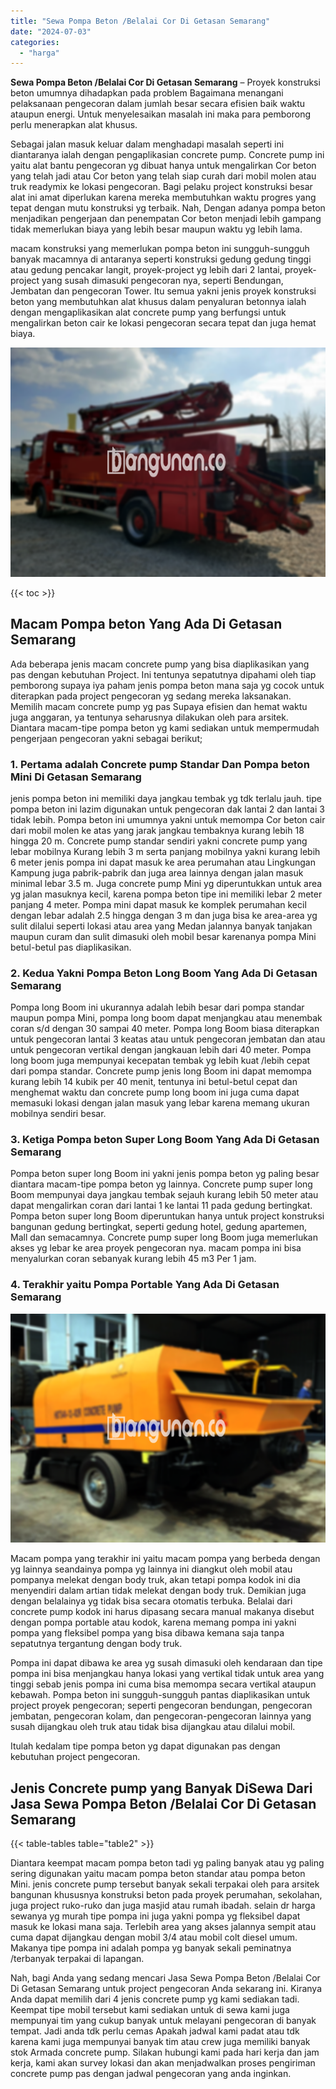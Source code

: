 ```yaml
---
title: "Sewa Pompa Beton /Belalai Cor Di Getasan Semarang"
date: "2024-07-03"
categories: 
  - "harga"
---
```


**Sewa Pompa Beton /Belalai Cor Di Getasan Semarang** – Proyek konstruksi beton umumnya dihadapkan pada problem Bagaimana menangani pelaksanaan pengecoran dalam jumlah besar secara efisien baik waktu ataupun energi. Untuk menyelesaikan masalah ini maka para pemborong perlu menerapkan alat khusus.

Sebagai jalan masuk keluar dalam menghadapi masalah seperti ini diantaranya ialah dengan pengaplikasian concrete pump. Concrete pump ini yaitu alat bantu pengecoran yg dibuat hanya untuk mengalirkan Cor beton yang telah jadi atau Cor beton yang telah siap curah dari mobil molen atau truk readymix ke lokasi pengecoran. Bagi pelaku project konstruksi besar alat ini amat diperlukan karena mereka membutuhkan waktu progres yang tepat dengan mutu konstruksi yg terbaik. Nah, Dengan adanya pompa beton menjadikan pengerjaan dan penempatan Cor beton menjadi lebih gampang tidak memerlukan biaya yang lebih besar maupun waktu yg lebih lama.

macam konstruksi yang memerlukan pompa beton ini sungguh-sungguh banyak macamnya di antaranya seperti konstruksi gedung gedung tinggi atau gedung pencakar langit, proyek-project yg lebih dari 2 lantai, proyek-project yang susah dimasuki pengecoran nya, seperti Bendungan, Jembatan dan pengecoran Tower. Itu semua yakni jenis proyek konstruksi beton yang membutuhkan alat khusus dalam penyaluran betonnya ialah dengan mengaplikasikan alat concrete pump yang berfungsi untuk mengalirkan beton cair ke lokasi pengecoran secara tepat dan juga hemat biaya.

![Sewa Pompa Beton /Belalai Cor Di Getasan Semarang](/images/sewa-concrete-pump-01.png)

{{< toc >}}

## Macam Pompa beton Yang Ada Di Getasan Semarang

Ada beberapa jenis macam concrete pump yang bisa diaplikasikan yang pas dengan kebutuhan Project. Ini tentunya sepatutnya dipahami oleh tiap pemborong supaya iya paham jenis pompa beton mana saja yg cocok untuk diterapkan pada project pengecoran yg sedang mereka laksanakan. Memilih macam concrete pump yg pas Supaya efisien dan hemat waktu juga anggaran, ya tentunya seharusnya dilakukan oleh para arsitek. Diantara macam-tipe pompa beton yg kami sediakan untuk mempermudah pengerjaan pengecoran yakni sebagai berikut;

### 1\. Pertama adalah Concrete pump Standar Dan Pompa beton Mini Di Getasan Semarang

jenis pompa beton ini memiliki daya jangkau tembak yg tdk terlalu jauh. tipe pompa beton ini lazim digunakan untuk pengecoran dak lantai 2 dan lantai 3 tidak lebih. Pompa beton ini umumnya yakni untuk memompa Cor beton cair dari mobil molen ke atas yang jarak jangkau tembaknya kurang lebih 18 hingga 20 m. Concrete pump standar sendiri yakni concrete pump yang lebar mobilnya Kurang lebih 3 m serta panjang mobilnya yakni kurang lebih 6 meter jenis pompa ini dapat masuk ke area perumahan atau Lingkungan Kampung juga pabrik-pabrik dan juga area lainnya dengan jalan masuk minimal lebar 3.5 m. Juga concrete pump Mini yg diperuntukkan untuk area yg jalan masuknya kecil, karena pompa beton tipe ini memiliki lebar 2 meter panjang 4 meter. Pompa mini dapat masuk ke komplek perumahan kecil dengan lebar adalah 2.5 hingga dengan 3 m dan juga bisa ke area-area yg sulit dilalui seperti lokasi atau area yang Medan jalannya banyak tanjakan maupun curam dan sulit dimasuki oleh mobil besar karenanya pompa Mini betul-betul pas diaplikasikan.

### 2\. Kedua Yakni Pompa Beton Long Boom Yang Ada Di Getasan Semarang

Pompa long Boom ini ukurannya adalah lebih besar dari pompa standar maupun pompa Mini, pompa long boom dapat menjangkau atau menembak coran s/d dengan 30 sampai 40 meter. Pompa long Boom biasa diterapkan untuk pengecoran lantai 3 keatas atau untuk pengecoran jembatan dan atau untuk pengecoran vertikal dengan jangkauan lebih dari 40 meter. Pompa long boom juga mempunyai kecepatan tembak yg lebih kuat /lebih cepat dari pompa standar. Concrete pump jenis long Boom ini dapat memompa kurang lebih 14 kubik per 40 menit, tentunya ini betul-betul cepat dan menghemat waktu dan concrete pump long boom ini juga cuma dapat memasuki lokasi dengan jalan masuk yang lebar karena memang ukuran mobilnya sendiri besar.

### 3\. Ketiga Pompa beton Super Long Boom Yang Ada Di Getasan Semarang

Pompa beton super long Boom ini yakni jenis pompa beton yg paling besar diantara macam-tipe pompa beton yg lainnya. Concrete pump super long Boom mempunyai daya jangkau tembak sejauh kurang lebih 50 meter atau dapat mengalirkan coran dari lantai 1 ke lantai 11 pada gedung bertingkat. Pompa beton super long Boom diperuntukan hanya untuk project konstruksi bangunan gedung bertingkat, seperti gedung hotel, gedung apartemen, Mall dan semacamnya. Concrete pump super long Boom juga memerlukan akses yg lebar ke area proyek pengecoran nya. macam pompa ini bisa menyalurkan coran sebanyak kurang lebih 45 m3 Per 1 jam.

### 4\. Terakhir yaitu Pompa Portable Yang Ada Di Getasan Semarang

![Sewa Pompa Beton /Belalai Cor Di Getasan Semarang](/images/sewa-concrete-pump-08.png)

Macam pompa yang terakhir ini yaitu macam pompa yang berbeda dengan yg lainnya seandainya pompa yg lainnya ini diangkut oleh mobil atau pompanya melekat dengan body truk, akan tetapi pompa kodok ini dia menyendiri dalam artian tidak melekat dengan body truk. Demikian juga dengan belalainya yg tidak bisa secara otomatis terbuka. Belalai dari concrete pump kodok ini harus dipasang secara manual makanya disebut dengan pompa portable atau kodok, karena memang pompa ini yakni pompa yang fleksibel pompa yang bisa dibawa kemana saja tanpa sepatutnya tergantung dengan body truk.

Pompa ini dapat dibawa ke area yg susah dimasuki oleh kendaraan dan tipe pompa ini bisa menjangkau hanya lokasi yang vertikal tidak untuk area yang tinggi sebab jenis pompa ini cuma bisa memompa secara vertikal ataupun kebawah. Pompa beton ini sungguh-sungguh pantas diaplikasikan untuk project proyek pengecoran; seperti pengecoran bendungan, pengecoran jembatan, pengecoran kolam, dan pengecoran-pengecoran lainnya yang susah dijangkau oleh truk atau tidak bisa dijangkau atau dilalui mobil.

Itulah kedalam tipe pompa beton yg dapat digunakan pas dengan kebutuhan project pengecoran.

## Jenis Concrete pump yang Banyak DiSewa Dari Jasa Sewa Pompa Beton /Belalai Cor Di Getasan Semarang

{{< table-tables table="table2" >}}

Diantara keempat macam pompa beton tadi yg paling banyak atau yg paling sering digunakan yaitu macam pompa beton standar atau pompa beton Mini. jenis concrete pump tersebut banyak sekali terpakai oleh para arsitek bangunan khususnya konstruksi beton pada proyek perumahan, sekolahan, juga project ruko-ruko dan juga masjid atau rumah ibadah. selain dr harga sewanya yg murah tipe pompa ini juga yakni pompa yg fleksibel dapat masuk ke lokasi mana saja. Terlebih area yang akses jalannya sempit atau cuma dapat dijangkau dengan mobil 3/4 atau mobil colt diesel umum. Makanya tipe pompa ini adalah pompa yg banyak sekali peminatnya /terbanyak terpakai di lapangan.

Nah, bagi Anda yang sedang mencari Jasa Sewa Pompa Beton /Belalai Cor Di Getasan Semarang untuk project pengecoran Anda sekarang ini. Kiranya Anda dapat memilih dari 4 jenis concrete pump yg kami sediakan tadi. Keempat tipe mobil tersebut kami sediakan untuk di sewa kami juga mempunyai tim yang cukup banyak untuk melayani pengecoran di banyak tempat. Jadi anda tdk perlu cemas Apakah jadwal kami padat atau tdk karena kami juga mempunyai banyak tim atau crew juga memiliki banyak stok Armada concrete pump. Silakan hubungi kami pada hari kerja dan jam kerja, kami akan survey lokasi dan akan menjadwalkan proses pengiriman concrete pump pas dengan jadwal pengecoran yang anda inginkan.
